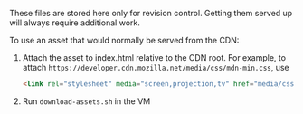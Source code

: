 These files are stored here only for revision control. Getting them served up will always require additional work.

To use an asset that would normally be served from the CDN:

1. Attach the asset to index.html relative to the CDN root. For example, to attach `https://developer.cdn.mozilla.net/media/css/mdn-min.css`, use

   ```html
   <link rel="stylesheet" media="screen,projection,tv" href="media/css/mdn-min.css" />
   ```

2. Run `download-assets.sh` in the VM
